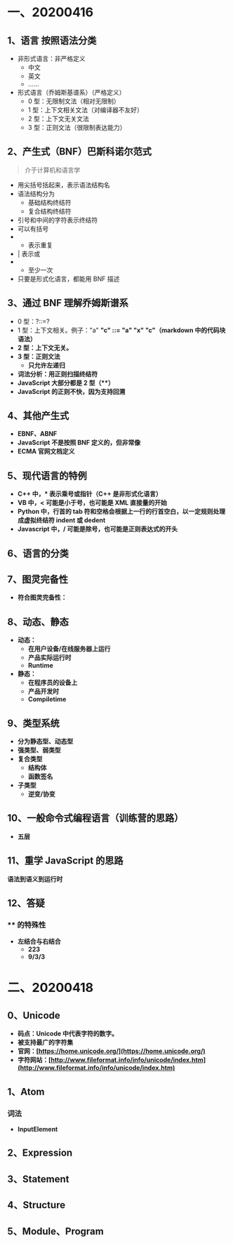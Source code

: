 # 一、20200416

## 1、语言 按照语法分类

- 非形式语言：非严格定义
    - 中文
    - 英文
    - ……
- 形式语言（乔姆斯基谱系）（严格定义）
    - 0 型：无限制文法（相对无限制）
    - 1 型：上下文相关文法（对编译器不友好）
    - 2 型：上下文无关文法
    - 3 型：正则文法（很限制表达能力）

## 2、产生式（BNF）巴斯科诺尔范式

> 介于计算机和语言学

- 用尖括号括起来，表示语法结构名
- 语法结构分为
    - 基础结构终结符
    - 复合结构终结符
- 引号和中间的字符表示终结符
- 可以有括号
- * 表示重复
- | 表示或
- + 至少一次
- 只要是形式化语言，都能用 BNF 描述

## 3、通过 BNF 理解乔姆斯谱系

- 0 型：?::=?
- 1 型：上下文相关。例子："a" <b> "c" ::= "a" "x" "c"（markdown 中的代码块语法）
- 2 型：上下文无关。
- 3 型：正则文法
    - 只允许左递归
- 词法分析：用正则扫描终结符
- JavaScript 大部分都是 2 型（**）
- JavaScript 的正则不快，因为支持回溯

## 4、其他产生式

- EBNF、ABNF
- JavaScript 不是按照 BNF 定义的，但非常像
- ECMA 官网文档定义

## 5、现代语言的特例

- C++ 中，* 表示乘号或指针（C++ 是非形式化语言）
- VB 中，< 可能是小于号，也可能是 XML 直接量的开始
- Python 中，行首的 tab 符和空格会根据上一行的行首空白，以一定规则处理成虚拟终结符 indent 或 dedent
- Javascript 中，/ 可能是除号，也可能是正则表达式的开头

## 6、语言的分类

## 7、图灵完备性

- 符合图灵完备性：

## 8、动态、静态

- 动态：
    - 在用户设备/在线服务器上运行
    - 产品实际运行时
    - Runtime
- 静态：
    - 在程序员的设备上
    - 产品开发时
    - Compiletime

## 9、类型系统

- 分为静态型、动态型
- 强类型、弱类型
- 复合类型
    - 结构体
    - 函数签名
- 子类型
    - 逆变/协变

## 10、一般命令式编程语言（训练营的思路）

- 五层

## 11、重学 JavaScript 的思路

语法到语义到运行时

## 12、答疑

### ** 的特殊性

- 左结合与右结合
    - 2**2**3
    - 9/3/3

# 二、20200418

## 0、Unicode

- 码点：Unicode 中代表字符的数字。
- 被支持最广的字符集
- 官网：[https://home.unicode.org/](https://home.unicode.org/)
- 字符网站：[http://www.fileformat.info/info/unicode/index.htm](http://www.fileformat.info/info/unicode/index.htm)

## 1、Atom

### 词法

- InputElement

## 2、Expression

## 3、Statement

## 4、Structure

## 5、Module、Program